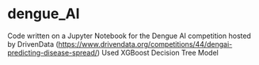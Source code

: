 # dengue_AI
Code written on a Jupyter Notebook for the Dengue AI competition hosted by DrivenData (https://www.drivendata.org/competitions/44/dengai-predicting-disease-spread/)
Used XGBoost Decision Tree Model
